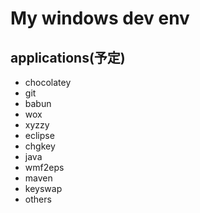 # My windows dev env

## applications(予定)
 * chocolatey
 * git
 * babun
 * wox
 * xyzzy
 * eclipse
 * chgkey
 * java
 * wmf2eps
 * maven
 * keyswap
 * others
